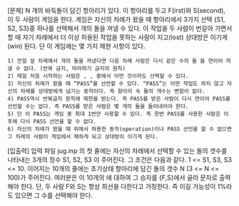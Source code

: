 [문제]
N 개의 바둑돌이 담긴 항아리가 있다. 이 항아리를 두고 F(irst)와 S(second), 이 두 사람이 게임을 한다.
게임은 자신의 차례가 왔을 때 항아리에서 3가지 선택 {S1, S2, S3}중 하나를 선택해서 개의 돌을 꺼낼 수 있다.
이 작업을 두 사람이 번갈아 가면서 할 때 자기 차례에서 더 이상 허용된 작업을 못하는 사람이 지고(lost) 상대방은 이기게(win) 된다.
단 이 게임에는 몇 가지 제한 사항이 있다.

	1) 만일 앞 차례에서 개의 돌을 꺼냈다면 다음 차례 사람은 다시 같은 수의 돌 을 연이어 꺼낼 수 없다. (반복 금지, 따라하기 금지의 원칙)
	2) 제일 처음 시작하는 사람은 , , 중에서 어떤 것이라도 선택할 수 있다.
   	3) 자신의 차례가 왔을 때 “PASS”를 선언할 수 있다. “PASS”는 어떤 작업도 하지 않고 자신의 차례를 상대방에게 넘기는 동작이다. 즉 항아리 속 돌의 개수는 변함이 없다.
	4) PASS역시 반복금지 원칙에 제한을 받는다. 즉 PASS를 받은 사람이 다시 연이어 PASS를 선언할 수는 없다. 즉 PASS를 받은 사람은 몇 개의 돌을 들어내어야 한다.
	5) 단 이 PASS는 게임 중 최대 1번만 사용할 수 있다. 즉 한번 PASS를 사용한 사람은 이후에 다시 PASS 선언을 할 수 없다. 
	6) 자신의 차례가 왔을 때 위에서 허용한 동작(operation)이나 PASS 선언을 할 수 없으면 그 차례의 사람이 게임에서 패하게 되고 상대방이 이기게 된다.

[입출력]
입력 파일  jug.inp 의 첫 줄에는 자신의 차례에서 선택할 수 있는 돌의 갯수를 나타내는 3개의 정수  S1, S2, S3 이 주어진다.
그 조건은 다음과 같다. 1 <= S1, S3, S3 <= 10.
이어지는 10개의 줄에는 초기상태 항아리에 담긴 돌의 갯수 N (3 <= N <= 100)가 주어진다.
여러분은 이 10개의 에 대하여 그 승자를 {F,S}에서 골라 문자로 출력해야 한다.
단, 두 사람 F와 S는 항상 최선을 다한다고 가정한다. 즉 이길 가능성이 1%라도 있으면 그 수를 선택해야 한다.
